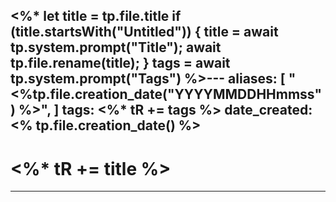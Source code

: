 <%*
  let title = tp.file.title
  if (title.startsWith("Untitled")) {
    title = await tp.system.prompt("Title");
    await tp.file.rename(title);
  }
   tags = await tp.system.prompt("Tags")
%>---
aliases: [ "<%tp.file.creation_date("YYYYMMDDHHmmss") %>",  ]
tags: <%* tR += tags %>
date_created: <% tp.file.creation_date() %>
---
# <%* tR += title %>
---
